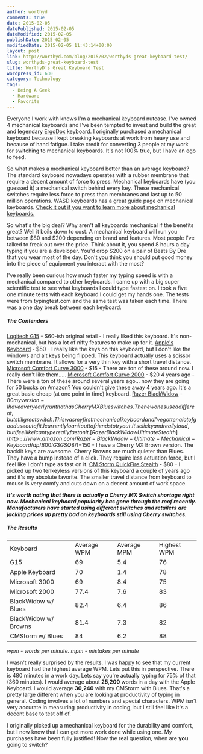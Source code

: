 ```yaml
---
author: worthyd
comments: true
date: 2015-02-05 
datePublished: 2015-02-05  
dateModified: 2015-02-05 
publishDate: 2015-02-05  
modifiedDate: 2015-02-05 11:43:14+00:00
layout: post
link: http://worthyd.com/blog/2015/02/worthyds-great-keyboard-test/
slug: worthyds-great-keyboard-test
title: WorthyD's Great Keyboard Test
wordpress_id: 630
category: Technology
tags:
  - Being A Geek
  - Hardware
  - Favorite
---
```


Everyone I work with knows I'm a mechanical keyboard nutcase. I've owned 4 mechanical keyboards and I've been tempted to invest and build the great and legendary [ErgoDox](http://ergodox.org/) keyboard. I originally purchased a mechanical keyboard because I kept breaking keyboards at work from heavy use and because of hand fatigue. I take credit for converting 3 people at my work for switching to mechanical keyboards. It's not 100% true, but I have an ego to feed.

So what makes a mechanical keyboard better than an average keyboard? The standard keyboard nowadays operates with a rubber membrane that require a decent amount of force to press. Mechanical keyboards have (you guessed it) a mechanical switch behind every key. These mechanical switches require less force to press than membranes and last up to 50 million operations. WASD keyboards has a great guide page on mechanical keyboards. [Check it out if you want to learn more about mechanical keyboards.](http://www.wasdkeyboards.com/mechanical-keyboard-guide)

So what's the big deal? Why aren't all keyboards mechanical if the benefits great? Well it boils down to cost. A mechanical keyboard will run you between $80 and $200 depending on brand and features. Most people I've talked to freak out over the price. Think about it, you spend 8 hours a day typing if you are a developer. You'd drop \$200 on a pair of Beats By Dre that you wear most of the day. Don't you think you should put good money into the piece of equipment you interact with the most?

I've really been curious how much faster my typing speed is with a mechanical compared to other keyboards. I came up with a big super scientific test to see what keyboards I could type fastest on. I took a five one minute tests with each keyboard I could get my hands one. The tests were from typingtest.com and the same test was taken each time. There was a one day break between each keyboard.

##### The Contenders

[Logitech G15](http://www.amazon.com/Logitech-G15-Gaming-Keyboard-Black/dp/B000UHE8YM) - $60-ish original retail - I really liked this keyboard. It's non-mechanical, but has a lot of nifty features to make up for it.
[Apple's Keyboard](http://store.apple.com/us/product/MB110LL/B/apple-keyboard-with-numeric-keypad-english-usa) - $50 - I really like the keys on this keyboard, but I don't like the windows and alt keys being flipped. This keyboard actually uses a scissor switch membrane. It allows for a very thin key with a short travel distance.
[Microsoft Comfort Curve 3000](http://www.amazon.com/Microsoft-Comfort-Curve-Keyboard-3000/dp/B004V94F5C) - $15 - There are ton of these around now.  I really don't like them.....
[Microsoft Comfort Curve 2000](http://www.amazon.com/Microsoft-Comfort-Curve-Keyboard-2000/dp/B0009ZBRS0) - $20 4 years ago - There were a ton of these around several years ago... now they are going for 50 bucks on Amazon? You couldn't give these away 4 years ago. It's a great basic cheap (at one point in time) keyboard.
[Razer BlackWidow](http://www.amazon.com/Razer-BlackWidow-Expert-Mechanical-Keyboard/dp/B00IG3GP84/) - $80 my version - I have a very early run that has Cherry MX Blue switches.  The new ones use a different, but still great switch.  This was my first mechanical keyboard and I've gotten a lot of good use out of it. I currently loan it out to friends to try out.  It's clicky and really loud, but I feel like I can type really fast on it.
[Razer BlackWidow Ultimate Stealth](http://www.amazon.com/Razer-BlackWidow-Ultimate-Mechanical-Keyboard/dp/B00IG3GSQ8/) -$150 - I have a Cherry MX Brown version. The backlit keys are awesome. Cherry Browns are much quieter than Blues. They have a bump instead of a click. They require less actuation force, but I feel like I don't type as fast on it.
[CM Storm QuickFire Stealth](http://www.amazon.com/CM-Storm-QuickFire-Stealth-Mechanical/dp/B00CKJ2EZI/) - \$80 - I picked up two tenkeyless versions of this keyboard a couple of years ago and it's my absolute favorite. The smaller travel distance from keyboard to mouse is very comfy and cuts down on a decent amount of work space.

**_It's worth noting that there is actually a Cherry MX Switch shortage right now. Mechanical keyboard popularity has gone through the roof recently. Manufacturers have started using different switches and retailers are jacking prices up pretty bad on keyboards still using Cherry switches._**

##### The Results

<table >
<tr >
<td >Keyboard
</td>
<td >Average WPM
</td>
<td >Average MPM
</td>
<td >Highest WPM
</td></tr>
<tr >
<td >G15
</td>
<td >69
</td>
<td >5.4
</td>
<td >76
</td></tr>
<tr >
<td >Apple Keyboard
</td>
<td >70
</td>
<td >1.4
</td>
<td >78
</td></tr>
<tr >
<td >Microsoft 3000
</td>
<td >69
</td>
<td >8.4
</td>
<td >75
</td></tr>
<tr >
<td >Microsoft 2000
</td>
<td >77.4
</td>
<td >7.6
</td>
<td >83
</td></tr>
<tr >
<td >BlackWidow w/ Blues
</td>
<td >82.4
</td>
<td >6.4
</td>
<td >86
</td></tr>
<tr >
<td >BlackWidow w/ Browns
</td>
<td >81.4
</td>
<td >7.3
</td>
<td >82
</td></tr>
<tr >
<td >CMStorm w/ Blues
</td>
<td >84
</td>
<td >6.2
</td>
<td >88
</td></tr>
</table>

_wpm - words per minute. mpm - mistakes per minute_

I wasn't really surprised by the results. I was happy to see that my current keyboard had the highest average WPM. Lets put this in perspective. There is 480 minutes in a work day. Lets say you're actually typing for 75% of that (360 minutes). I would average about **25,200** words in a day with the Apple Keyboard. I would average **30,240** with my CMStorm with Blues. That's a pretty large different when you are looking at productivity of typing in general. Coding involves a lot of numbers and special characters. WPM isn't very accurate in measuring productivity in coding, but I still feel like it's a decent base to test off of.

I originally picked up a mechanical keyboard for the durability and comfort, but I now know that I can get more work done while using one. My purchases have been fully justified! Now the real question, when are **you** going to switch?
